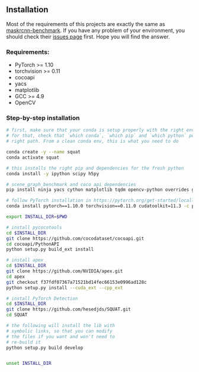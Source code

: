 ## Installation

Most of the requirements of this projects are exactly the same as [maskrcnn-benchmark](https://github.com/facebookresearch/maskrcnn-benchmark). If you have any problem of your environment, you should check their [issues page](https://github.com/facebookresearch/maskrcnn-benchmark/issues) first. Hope you will find the answer.

### Requirements:
- PyTorch >= 1.10
- torchvision >= 0.11
- cocoapi
- yacs
- matplotlib
- GCC >= 4.9
- OpenCV


### Step-by-step installation

```bash
# first, make sure that your conda is setup properly with the right environment
# for that, check that `which conda`, `which pip` and `which python` points to the
# right path. From a clean conda env, this is what you need to do

conda create -y --name squat
conda activate squat

# this installs the right pip and dependencies for the fresh python
conda install -y ipython scipy h5py

# scene_graph_benchmark and coco api dependencies
pip install ninja yacs cython matplotlib tqdm opencv-python overrides gpustat gitpython ipdb graphviz tensorboardx termcolor scikit-learn==0.23.1 parse

# follow PyTorch installation in https://pytorch.org/get-started/locally/
conda install pytorch==1.10.0 torchvision==0.11.0 cudatoolkit=11.3 -c pytorch -c conda-forge

export INSTALL_DIR=$PWD

# install pycocotools
cd $INSTALL_DIR
git clone https://github.com/cocodataset/cocoapi.git
cd cocoapi/PythonAPI
python setup.py build_ext install

# install apex
cd $INSTALL_DIR
git clone https://github.com/NVIDIA/apex.git
cd apex
git checkout f37fdf07367a71521bd14fec66153e0996ad128c
python setup.py install --cuda_ext --cpp_ext

# install PyTorch Detection
cd $INSTALL_DIR
git clone https://github.com/hesedjds/SQUAT.git
cd SQUAT

# the following will install the lib with
# symbolic links, so that you can modify
# the files if you want and won't need to
# re-build it
python setup.py build develop


unset INSTALL_DIR

